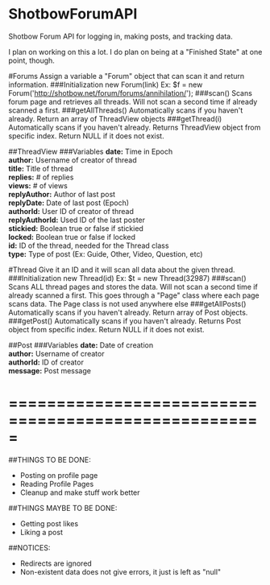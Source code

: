 ShotbowForumAPI
===============

Shotbow Forum API for logging in, making posts, and tracking data.

I plan on working on this a lot. I do plan on being at a "Finished State" at one point, though.

#Forums
Assign a variable a "Forum" object that can scan it and return information.
###Initialization 
new Forum(link)
Ex: $f = new Forum('http://shotbow.net/forum/forums/annihilation/');
###scan()
Scans forum page and retrieves all threads.
Will not scan a second time if already scanned a first.
###getAllThreads()
Automatically scans if you haven't already.
Return an array of ThreadView objects
###getThread(i)
Automatically scans if you haven't already.
Returns ThreadView object from specific index. Return NULL if it does not exist.

##ThreadView
###Variables
**date:** Time in Epoch  
**author:** Username of creator of thread  
**title:** Title of thread  
**replies:** # of replies  
**views:** # of views  
**replyAuthor:** Author of last post  
**replyDate:** Date of last post (Epoch)  
**authorId:** User ID of creator of thread  
**replyAuthorId:** Used ID of the last poster  
**stickied:** Boolean true or false if stickied  
**locked:** Boolean true or false if locked  
**id:** ID of the thread, needed for the Thread class  
**type:** Type of post (Ex: Guide, Other, Video, Question, etc)

#Thread
Give it an ID and it will scan all data about the given thread.
###Initialization 
new Thread(id)
Ex: $t = new Thread(32987)
###scan()
Scans ALL thread pages and stores the data.
Will not scan a second time if already scanned a first.
This goes through a "Page" class where each page scans data. The Page class is not used anywhere else
###getAllPosts()
Automatically scans if you haven't already.
Return array of Post objects.
###getPost()
Automatically scans if you haven't already.
Returns Post object from specific index. Return NULL if it does not exist.

##Post
###Variables
**date:** Date of creation  
**author:** Username of creator  
**authorId:** ID of creator  
**message:** Post message

=====================================================
=====================================================


##THINGS TO BE DONE:
- Posting on profile page
- Reading Profile Pages
- Cleanup and make stuff work better

##THINGS MAYBE TO BE DONE:
- Getting post likes
- Liking a post

##NOTICES:
- Redirects are ignored
- Non-existent data does not give errors, it just is left as "null"